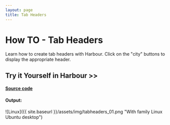 ```yaml
---
layout: page
title: Tab Headers
---
```


# How TO - Tab Headers

Learn how to create tab headers with Harbour.
Click on the "city" buttons to display the appropriate header.

## Try it Yourself in Harbour >>

#### [Source code](https://github.com/rjopek/howto/blob/master/src/tabheaders/tabheaders.prg)

#### Output:

![Linux]({{ site.baseurl }}/assets/img/tabheaders_01.png "With family Linux Ubuntu desktop")

